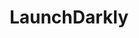 ---
blog: http://blog.launchdarkly.com/
facebook: http://facebook.com/launchdarkly
linkedin: https://linkedin.com/company/launchdarkly
logohandle: launchdarkly
sort: launchdarkly
title: LaunchDarkly
twitter: https://x.com/launchdarkly
website: https://launchdarkly.com/
---
